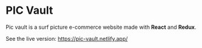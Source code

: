 # PIC Vault

Pic vault is a surf picture e-commerce website made with **React** and **Redux**.

See the live version:
https://pic-vault.netlify.app/
